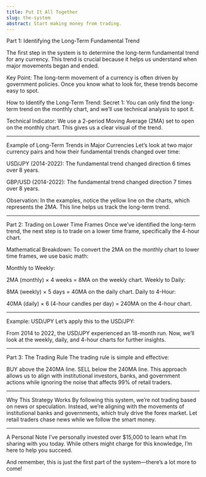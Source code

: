 ```yaml
---
title: Put It All Together
slug: the-system
abstract: Start making money from trading.
---
```

Part 1: Identifying the Long-Term Fundamental Trend

The first step in the system is to determine the long-term fundamental trend for any currency. This trend is crucial because it helps us understand when major movements began and ended.

Key Point:
The long-term movement of a currency is often driven by government policies. Once you know what to look for, these trends become easy to spot.

How to Identify the Long-Term Trend:
Secret 1: You can only find the long-term trend on the monthly chart, and we’ll use technical analysis to spot it.

Technical Indicator:
We use a 2-period Moving Average (2MA) set to open on the monthly chart. This gives us a clear visual of the trend.

---

Example of Long-Term Trends in Major Currencies
Let’s look at two major currency pairs and how their fundamental trends changed over time:

USD/JPY (2014-2022):
The fundamental trend changed direction 6 times over 8 years.

GBP/USD (2014-2022):
The fundamental trend changed direction 7 times over 8 years.

Observation:
In the examples, notice the yellow line on the charts, which represents the 2MA. This line helps us track the long-term trend.

---

Part 2: Trading on Lower Time Frames
Once we’ve identified the long-term trend, the next step is to trade on a lower time frame, specifically the 4-hour chart.

Mathematical Breakdown:
To convert the 2MA on the monthly chart to lower time frames, we use basic math:

Monthly to Weekly:

2MA (monthly) × 4 weeks = 8MA on the weekly chart.
Weekly to Daily:

8MA (weekly) × 5 days = 40MA on the daily chart.
Daily to 4-Hour:

40MA (daily) × 6 (4-hour candles per day) = 240MA on the 4-hour chart.

---

Example: USD/JPY
Let’s apply this to the USD/JPY:

From 2014 to 2022, the USD/JPY experienced an 18-month run.
Now, we’ll look at the weekly, daily, and 4-hour charts for further insights.

---

Part 3: The Trading Rule
The trading rule is simple and effective:

BUY above the 240MA line.
SELL below the 240MA line.
This approach allows us to align with institutional investors, banks, and government actions while ignoring the noise that affects 99% of retail traders.

---

Why This Strategy Works
By following this system, we’re not trading based on news or speculation. Instead, we’re aligning with the movements of institutional banks and governments, which truly drive the forex market. Let retail traders chase news while we follow the smart money.

---

A Personal Note
I’ve personally invested over $15,000 to learn what I’m sharing with you today. While others might charge for this knowledge, I’m here to help you succeed.

And remember, this is just the first part of the system—there’s a lot more to come!
